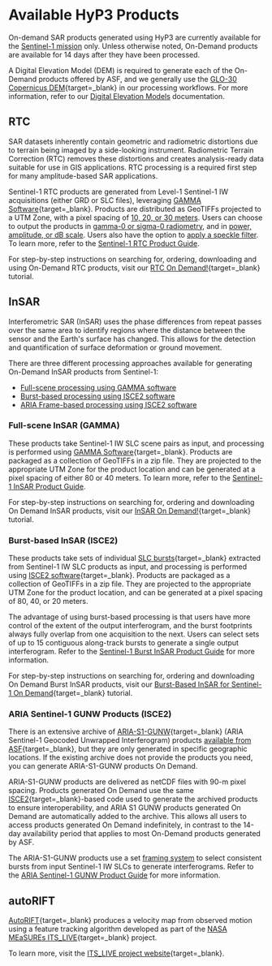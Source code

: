 # Available HyP3 Products

On-demand SAR products generated using HyP3 are currently available for the 
[Sentinel-1 mission](sentinel1.md "Sentinel-1 Mission") 
only. Unless otherwise noted, On-Demand products are available for 14 days after they have been processed.

A Digital Elevation Model (DEM) is required to generate each of the On-Demand products offered by ASF, and we 
generally use the 
[GLO-30 Copernicus DEM](https://dataspace.copernicus.eu/explore-data/data-collections/copernicus-contributing-missions/collections-description/COP-DEM "Copernicus DEM" ){target=_blank} 
in our processing workflows. For more information, refer to our 
[Digital Elevation Models](dems.md "HyP3 DEM Documentation") 
documentation.

## RTC

SAR datasets inherently contain geometric and radiometric distortions due to terrain
being imaged by a side-looking instrument. Radiometric Terrain Correction (RTC) removes 
these distortions and creates analysis-ready data suitable for use in GIS applications.
RTC processing is a required first step for many amplitude-based SAR applications.

Sentinel-1 RTC products are generated from Level-1 Sentinel-1 IW acquisitions (either GRD or SLC files), leveraging 
[GAMMA Software](https://gamma-rs.ch/gamma-software){target=_blank}. 
Products are distributed as GeoTIFFs projected to a UTM Zone, with a pixel spacing of 
[10, 20, or 30 meters](guides/rtc_product_guide.md#pixel-spacing "RTC Pixel Spacing Documentation"). 
Users can choose to output the products in 
[gamma-0 or sigma-0 radiometry](guides/rtc_product_guide.md#radiometry "RTC Radiometry Documentation"), 
and in 
[power, amplitude, or dB scale](guides/rtc_product_guide.md#scale "RTC Scale Documentation"). 
Users also have the option to 
[apply a speckle filter](guides/rtc_product_guide.md#speckle-filter "RTC Speckle Filter Documentation"). 
To learn more, refer to the [Sentinel-1 RTC Product Guide](guides/rtc_product_guide.md 
"Sentinel-1 RTC Product Guide").

For step-by-step instructions on searching for, ordering, downloading and using On-Demand RTC products, visit our 
[RTC On Demand!](https://storymaps.arcgis.com/stories/2ead3222d2294d1fae1d11d3f98d7c35 "RTC On Demand! StoryMap" ){target=_blank} 
tutorial.

## InSAR

Interferometric SAR (InSAR) uses the phase differences from repeat passes over the 
same area to identify regions where the distance between the sensor and the Earth's 
surface has changed. This allows for the detection and quantification of surface 
deformation or ground movement. 

There are three different processing approaches available for generating On-Demand InSAR products from Sentinel-1: 

  - [Full-scene processing using GAMMA software](#full-scene-insar-gamma) 
  - [Burst-based processing using ISCE2 software](#burst-based-insar-isce2)
  - [ARIA Frame-based processing using ISCE2 software](#aria-sentinel-1-gunw-products-isce2)

### Full-scene InSAR (GAMMA)

These products take Sentinel-1 IW SLC scene pairs as input, and processing is performed using 
[GAMMA Software](https://gamma-rs.ch/gamma-software){target=_blank}. 
Products are packaged as a collection of GeoTIFFs in a zip file. They are projected to the appropriate UTM Zone for 
the product location and can be generated at a pixel spacing of either 80 or 40 meters. To learn more, refer to the 
[Sentinel-1 InSAR Product Guide](guides/insar_product_guide.md "Sentinel-1 InSAR Product Guide").

For step-by-step instructions on searching for, ordering and downloading On Demand InSAR products, visit our [InSAR On Demand!](https://storymaps.arcgis.com/stories/68a8a3253900411185ae9eb6bb5283d3 "InSAR On Demand! StoryMap" ){target=_blank} tutorial.

### Burst-based InSAR (ISCE2)

These products take sets of individual 
[SLC bursts](https://storymaps.arcgis.com/stories/88c8fe67933340779eddef212d76b8b8 "Sentinel-1 Bursts StoryMap" ){target=_blank} 
extracted from Sentinel-1 IW SLC products as input, and processing is performed using 
[ISCE2 software](https://github.com/isce-framework/isce2#readme "https://github.com/isce-framework/isce2" ){target=_blank}. Products are packaged as a collection of 
GeoTIFFs in a zip file. They are projected to the appropriate UTM Zone for the product 
location, and can be generated at a pixel spacing of 80, 40, or 20 meters. 

The advantage of using burst-based processing is that users have more control of the extent of the output 
interferogram, and the burst footprints always fully overlap from one acquisition to the next. Users can select 
sets of up to 15 contiguous along-track bursts to generate a single output interferogram. Refer to the 
[Sentinel-1 Burst InSAR Product Guide](guides/burst_insar_product_guide.md "Sentinel-1 Burst InSAR Product Guide") 
for more information.

For step-by-step instructions on searching for, ordering and downloading On Demand Burst InSAR products, visit our 
[Burst-Based InSAR for Sentinel-1 On Demand](https://storymaps.arcgis.com/stories/191bf1b6962c402086807390b3ce63b0 "Burst-Based InSAR for Sentinel-1 On Demand StoryMap" ){target=_blank} 
tutorial.

### ARIA Sentinel-1 GUNW Products (ISCE2)

There is an extensive archive of 
[ARIA-S1-GUNW](https://aria.jpl.nasa.gov/products/standard-displacement-products.html "https://aria.jpl.nasa.gov" ){target=_blank} 
(ARIA Sentinel-1 Geocoded Unwrapped Interferogram) products 
[available from ASF](https://search.asf.alaska.edu/#/?maxResults=1000&dataset=SENTINEL-1%20INTERFEROGRAM%20(BETA) "Vertex search for ARIA S1 GUNW" ){target=_blank}, 
but they are only generated in specific geographic locations. If the existing archive does not provide the 
products you need, you can generate ARIA-S1-GUNW products On Demand. 

ARIA-S1-GUNW products are delivered as netCDF files with 90-m pixel spacing. Products generated On Demand use the same 
[ISCE2](https://github.com/isce-framework/isce2#readme "https://github.com/isce-framework/isce2" ){target=_blank}-based 
code used to generate the archived products to ensure interoperability, and ARIA S1 GUNW products generated On Demand 
are automatically added to the archive. This allows all users to access products generated On Demand indefinitely, 
in contrast to the 14-day availability period that applies to most On-Demand products generated by ASF.

The ARIA-S1-GUNW products use a set [framing system](guides/gunw_product_guide.md#aria-frame-ids "ARIA Sentinel-1 GUNW 
Product Guide: ARIA Frame IDs") to select consistent bursts from input Sentinel-1 IW SLCs to generate interferograms. 
Refer to the 
[ARIA Sentinel-1 GUNW Product Guide](guides/gunw_product_guide.md "ARIA Sentinel-1 GUNW Product Guide") 
for more information.

## autoRIFT

[AutoRIFT](https://github.com/leiyangleon/autoRIFT "https://github.com/leiyangleon/autoRIFT" ){target=_blank} 
produces a velocity map from observed motion using a feature tracking algorithm developed as part of the 
[NASA MEaSUREs ITS_LIVE](https://its-live.jpl.nasa.gov/ "https://its-live.jpl.nasa.gov" ){target=_blank} 
project. 

To learn more, visit the 
[ITS_LIVE project website](https://its-live.jpl.nasa.gov/ "https://its-live.jpl.nasa.gov" ){target=_blank}.
